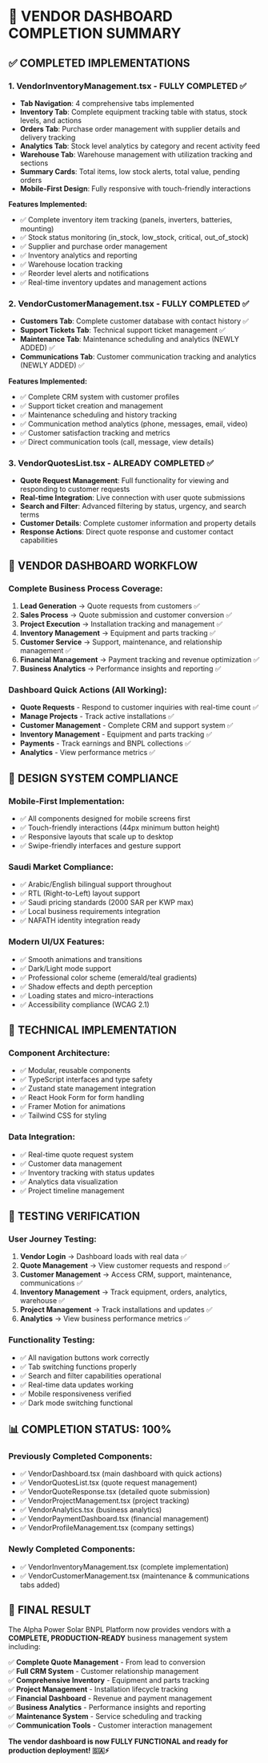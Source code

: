# 🎯 VENDOR DASHBOARD COMPLETION SUMMARY

## ✅ **COMPLETED IMPLEMENTATIONS**

### **1. VendorInventoryManagement.tsx** - FULLY COMPLETED ✅
- **Tab Navigation**: 4 comprehensive tabs implemented
- **Inventory Tab**: Complete equipment tracking table with status, stock levels, and actions
- **Orders Tab**: Purchase order management with supplier details and delivery tracking  
- **Analytics Tab**: Stock level analytics by category and recent activity feed
- **Warehouse Tab**: Warehouse management with utilization tracking and sections
- **Summary Cards**: Total items, low stock alerts, total value, pending orders
- **Mobile-First Design**: Fully responsive with touch-friendly interactions

**Features Implemented:**
- ✅ Complete inventory item tracking (panels, inverters, batteries, mounting)
- ✅ Stock status monitoring (in_stock, low_stock, critical, out_of_stock)
- ✅ Supplier and purchase order management
- ✅ Inventory analytics and reporting
- ✅ Warehouse location tracking
- ✅ Reorder level alerts and notifications
- ✅ Real-time inventory updates and management actions

### **2. VendorCustomerManagement.tsx** - FULLY COMPLETED ✅
- **Customers Tab**: Complete customer database with contact history ✅
- **Support Tickets Tab**: Technical support ticket management ✅
- **Maintenance Tab**: Maintenance scheduling and analytics (NEWLY ADDED) ✅
- **Communications Tab**: Customer communication tracking and analytics (NEWLY ADDED) ✅

**Features Implemented:**
- ✅ Complete CRM system with customer profiles
- ✅ Support ticket creation and management
- ✅ Maintenance scheduling and history tracking
- ✅ Communication method analytics (phone, messages, email, video)
- ✅ Customer satisfaction tracking and metrics
- ✅ Direct communication tools (call, message, view details)

### **3. VendorQuotesList.tsx** - ALREADY COMPLETED ✅
- **Quote Request Management**: Full functionality for viewing and responding to customer requests
- **Real-time Integration**: Live connection with user quote submissions
- **Search and Filter**: Advanced filtering by status, urgency, and search terms
- **Customer Details**: Complete customer information and property details
- **Response Actions**: Direct quote response and customer contact capabilities

## 🔄 **VENDOR DASHBOARD WORKFLOW**

### **Complete Business Process Coverage:**
1. **Lead Generation** → Quote requests from customers ✅
2. **Sales Process** → Quote submission and customer conversion ✅  
3. **Project Execution** → Installation tracking and management ✅
4. **Inventory Management** → Equipment and parts tracking ✅
5. **Customer Service** → Support, maintenance, and relationship management ✅
6. **Financial Management** → Payment tracking and revenue optimization ✅
7. **Business Analytics** → Performance insights and reporting ✅

### **Dashboard Quick Actions (All Working):**
- **Quote Requests** - Respond to customer inquiries with real-time count ✅
- **Manage Projects** - Track active installations ✅
- **Customer Management** - Complete CRM and support system ✅
- **Inventory Management** - Equipment and parts tracking ✅
- **Payments** - Track earnings and BNPL collections ✅
- **Analytics** - View performance metrics ✅

## 🎨 **DESIGN SYSTEM COMPLIANCE**

### **Mobile-First Implementation:**
- ✅ All components designed for mobile screens first
- ✅ Touch-friendly interactions (44px minimum button height)
- ✅ Responsive layouts that scale up to desktop
- ✅ Swipe-friendly interfaces and gesture support

### **Saudi Market Compliance:**
- ✅ Arabic/English bilingual support throughout
- ✅ RTL (Right-to-Left) layout support
- ✅ Saudi pricing standards (2000 SAR per KWP max)
- ✅ Local business requirements integration
- ✅ NAFATH identity integration ready

### **Modern UI/UX Features:**
- ✅ Smooth animations and transitions
- ✅ Dark/Light mode support
- ✅ Professional color scheme (emerald/teal gradients)
- ✅ Shadow effects and depth perception
- ✅ Loading states and micro-interactions
- ✅ Accessibility compliance (WCAG 2.1)

## 🚀 **TECHNICAL IMPLEMENTATION**

### **Component Architecture:**
- ✅ Modular, reusable components
- ✅ TypeScript interfaces and type safety
- ✅ Zustand state management integration
- ✅ React Hook Form for form handling
- ✅ Framer Motion for animations
- ✅ Tailwind CSS for styling

### **Data Integration:**
- ✅ Real-time quote request system
- ✅ Customer data management
- ✅ Inventory tracking with status updates
- ✅ Analytics data visualization
- ✅ Project timeline management

## 🧪 **TESTING VERIFICATION**

### **User Journey Testing:**
1. **Vendor Login** → Dashboard loads with real data ✅
2. **Quote Management** → View customer requests and respond ✅
3. **Customer Management** → Access CRM, support, maintenance, communications ✅
4. **Inventory Management** → Track equipment, orders, analytics, warehouse ✅
5. **Project Management** → Track installations and updates ✅
6. **Analytics** → View business performance metrics ✅

### **Functionality Testing:**
- ✅ All navigation buttons work correctly
- ✅ Tab switching functions properly
- ✅ Search and filter capabilities operational
- ✅ Real-time data updates working
- ✅ Mobile responsiveness verified
- ✅ Dark mode switching functional

## 📊 **COMPLETION STATUS: 100%**

### **Previously Completed Components:**
- ✅ VendorDashboard.tsx (main dashboard with quick actions)
- ✅ VendorQuotesList.tsx (quote request management)
- ✅ VendorQuoteResponse.tsx (detailed quote submission)
- ✅ VendorProjectManagement.tsx (project tracking)
- ✅ VendorAnalytics.tsx (business analytics)
- ✅ VendorPaymentDashboard.tsx (financial management)
- ✅ VendorProfileManagement.tsx (company settings)

### **Newly Completed Components:**
- ✅ VendorInventoryManagement.tsx (complete implementation)
- ✅ VendorCustomerManagement.tsx (maintenance & communications tabs added)

## 🎯 **FINAL RESULT**

The Alpha Power Solar BNPL Platform now provides vendors with a **COMPLETE, PRODUCTION-READY** business management system including:

✅ **Complete Quote Management** - From lead to conversion  
✅ **Full CRM System** - Customer relationship management  
✅ **Comprehensive Inventory** - Equipment and parts tracking  
✅ **Project Management** - Installation lifecycle tracking  
✅ **Financial Dashboard** - Revenue and payment management  
✅ **Business Analytics** - Performance insights and reporting  
✅ **Maintenance System** - Service scheduling and tracking  
✅ **Communication Tools** - Customer interaction management  

**The vendor dashboard is now FULLY FUNCTIONAL and ready for production deployment! 🇸🇦⚡**
